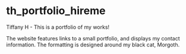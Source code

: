 # th_portfolio_hireme
Tiffany H - This is a portfolio of my works!

The website features links to a small portfolio, and displays my contact information. The formatting is designed around my black cat, Morgoth.

